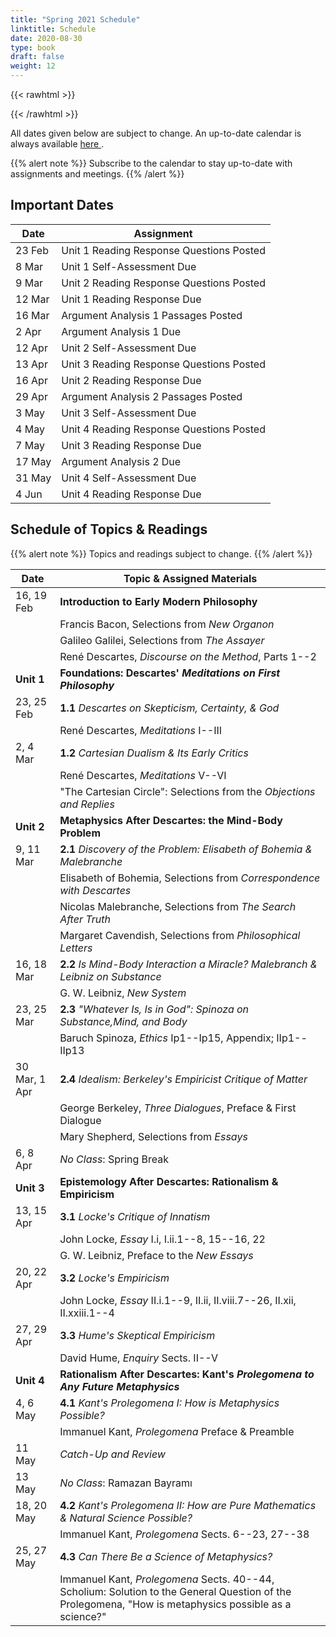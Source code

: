 ```yaml
---
title: "Spring 2021 Schedule"
linktitle: Schedule
date: 2020-08-30
type: book
draft: false
weight: 12
---
```


{{< rawhtml >}}
<style>
  a:active,
  a:focus,
  a:hover {
    color: #9b9b9b;
    /* color: #ffdbdc; */
  }
</style>
{{< /rawhtml >}}

All dates given below are subject to change. An up-to-date calendar is always available <a href="https://calendar.google.com/calendar/u/0?cid=Y18waGYwNG81dGNoaTNxNGFxcXRqZnNzcDBya0Bncm91cC5jYWxlbmRhci5nb29nbGUuY29t" target="_blank">here <i class="fas fa-external-link-alt"></i></a>. 

{{% alert note %}}
Subscribe to the calendar to stay up-to-date with assignments and meetings.
{{% /alert %}}


## Important Dates

| Date   | Assignment                               |
|--------|------------------------------------------|
| 23 Feb | Unit 1 Reading Response Questions Posted |
| 8 Mar  | Unit 1 Self-Assessment Due               |
| 9 Mar  | Unit 2 Reading Response Questions Posted |
| 12 Mar | Unit 1 Reading Response Due              |
| 16 Mar | Argument Analysis 1 Passages Posted      |
| 2 Apr  | Argument Analysis 1 Due                  |
| 12 Apr | Unit 2 Self-Assessment Due               |
| 13 Apr | Unit 3 Reading Response Questions Posted |
| 16 Apr | Unit 2 Reading Response Due              |
| 29 Apr | Argument Analysis 2 Passages Posted      |
| 3 May  | Unit 3 Self-Assessment Due               |
| 4 May  | Unit 4 Reading Response Questions Posted |
| 7 May  | Unit 3 Reading Response Due              |
| 17 May | Argument Analysis 2 Due                  |
| 31 May | Unit 4 Self-Assessment Due               |
| 4 Jun  | Unit 4 Reading Response Due              |

## Schedule of Topics & Readings

{{% alert note %}}
Topics and readings subject to change.
{{% /alert %}}

| Date          | Topic & Assigned Materials                                                                                                                                                             |
|---------------|----------------------------------------------------------------------------------------------------------------------------------------------------------------------------------------|
| 16, 19 Feb    | **Introduction to Early Modern Philosophy**                                                                                                                                            |
|               | <i class="fa fa-book-open"></i> Francis Bacon, Selections from _New Organon_                                                                                                           |
|               | <i class="fa fa-book-open"></i> Galileo Galilei, Selections from _The Assayer_                                                                                                         |
|               | <i class="fa fa-book-open"></i> René Descartes, _Discourse on the Method_, Parts 1--2                                                                                                  |
| **Unit 1**    | **Foundations: Descartes' _Meditations on First Philosophy_**                                                                                                                          |
| 23, 25 Feb    | **1.1** _Descartes on Skepticism, Certainty, & God_                                                                                                                                    |
|               | <i class="fa fa-book-open"></i> René Descartes, _Meditations_ I--III                                                                                                                   |
| 2, 4 Mar      | **1.2** _Cartesian Dualism & Its Early Critics_                                                                                                                                        |
|               | <i class="fa fa-book-open"></i> René Descartes, _Meditations_ V--VI                                                                                                                    |
|               | <i class="fa fa-book-open"></i> "The Cartesian Circle": Selections from the _Objections and Replies_                                                                                   |
| **Unit 2**    | **Metaphysics After Descartes: the Mind-Body Problem**                                                                                                                                 |
| 9, 11 Mar     | **2.1** _Discovery of the Problem: Elisabeth of Bohemia & Malebranche_                                                                                                                 |
|               | <i class="fa fa-book-open"></i> Elisabeth of Bohemia, Selections from _Correspondence with Descartes_                                                                                  |
|               | <i class="fa fa-book-open"></i> Nicolas Malebranche, Selections from _The Search After Truth_                                                                                          |
|               | <i class="fa fa-book-open"></i> Margaret Cavendish, Selections from _Philosophical Letters_                                                                                            |
| 16, 18 Mar    | **2.2** _Is Mind-Body Interaction a Miracle? Malebranch & Leibniz on Substance_                                                                                                        |
|               | <i class="fa fa-book-open"></i> G. W. Leibniz, _New System_                                                                                                                            |
| 23, 25 Mar    | **2.3** _"Whatever Is, Is in God": Spinoza on Substance,Mind, and Body_                                                                                                                |
|               | <i class="fa fa-book-open"></i> Baruch Spinoza, _Ethics_ Ip1--Ip15, Appendix; IIp1--IIp13                                                                                              |
| 30 Mar, 1 Apr | **2.4** _Idealism: Berkeley's Empiricist Critique of Matter_                                                                                                                           |
|               | <i class="fa fa-book-open"></i> George Berkeley, _Three Dialogues_, Preface & First Dialogue                                                                                           |
|               | <i class="fa fa-book-open"></i> Mary Shepherd, Selections from _Essays_                                                                                                                |
| 6, 8 Apr      | _No Class_: Spring Break                                                                                                                                                               |
| **Unit 3**    | **Epistemology After Descartes: Rationalism & Empiricism**                                                                                                                             |
| 13, 15 Apr    | **3.1** _Locke's Critique of Innatism_                                                                                                                                                 |
|               | <i class="fa fa-book-open"></i> John Locke, _Essay_ I.i, I.ii.1--8, 15--16, 22                                                                                                         |
|               | <i class="fa fa-book-open"></i> G. W. Leibniz, Preface to the _New Essays_                                                                                                             |
| 20, 22 Apr    | **3.2** _Locke's Empiricism_                                                                                                                                                           |
|               | <i class="fa fa-book-open"></i> John Locke, _Essay_ II.i.1--9, II.ii, II.viii.7--26, II.xii, II.xxiii.1--4                                                                             |
| 27, 29 Apr    | **3.3** _Hume's Skeptical Empiricism_                                                                                                                                                  |
|               | <i class="fa fa-book-open"></i> David Hume, _Enquiry_ Sects. II--V                                                                                                                     |
| **Unit 4**    | **Rationalism After Descartes: Kant's _Prolegomena to Any Future Metaphysics_**                                                                                                        |
| 4, 6 May      | **4.1** _Kant's Prolegomena I: How is Metaphysics Possible?_                                                                                                                           |
|               | <i class="fa fa-book-open"></i> Immanuel Kant, _Prolegomena_ Preface & Preamble                                                                                                        |
| 11 May        | _Catch-Up and Review_                                                                                                                                                                  |
| 13 May        | _No Class_: Ramazan Bayramı                                                                                                                                                            |
| 18, 20 May    | **4.2** _Kant's Prolegomena II: How are Pure Mathematics & Natural Science Possible?_                                                                                                  |
|               | <i class="fa fa-book-open"></i> Immanuel Kant, _Prolegomena_ Sects. 6--23, 27--38                                                                                                      |
| 25, 27 May    | **4.3** _Can There Be a Science of Metaphysics?_                                                                                                                                       |
|               | <i class="fa fa-book-open"></i> Immanuel Kant, _Prolegomena_ Sects. 40--44, Scholium: Solution to the General Question of the Prolegomena, "How is metaphysics possible as a science?" |
